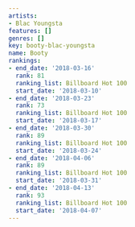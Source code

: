 ```yaml
---
artists:
- Blac Youngsta
features: []
genres: []
key: booty-blac-youngsta
name: Booty
rankings:
- end_date: '2018-03-16'
  rank: 81
  ranking_list: Billboard Hot 100
  start_date: '2018-03-10'
- end_date: '2018-03-23'
  rank: 73
  ranking_list: Billboard Hot 100
  start_date: '2018-03-17'
- end_date: '2018-03-30'
  rank: 89
  ranking_list: Billboard Hot 100
  start_date: '2018-03-24'
- end_date: '2018-04-06'
  rank: 89
  ranking_list: Billboard Hot 100
  start_date: '2018-03-31'
- end_date: '2018-04-13'
  rank: 93
  ranking_list: Billboard Hot 100
  start_date: '2018-04-07'
---
```


